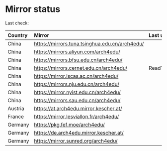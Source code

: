 <script src="./time.js"></script>
# Mirror status
Last check: <script type="text/javascript">localize(1734579136.0918994);</script>

|Country|Mirror|Last update|
|:------|:-----|:----------|
|China|https://mirrors.tuna.tsinghua.edu.cn/arch4edu/|<script type="text/javascript">localize(1734547336);</script>|
|China|https://mirrors.aliyun.com/arch4edu/|<script type="text/javascript">localize(1734547336);</script>|
|China|https://mirrors.bfsu.edu.cn/arch4edu/|<script type="text/javascript">localize(1734547336);</script>|
|China|https://mirrors.cernet.edu.cn/arch4edu/|ReadTimeout|
|China|https://mirror.iscas.ac.cn/arch4edu/|<script type="text/javascript">localize(1734504224);</script>|
|China|https://mirrors.nju.edu.cn/arch4edu/|<script type="text/javascript">localize(1734504224);</script>|
|China|https://mirror.nyist.edu.cn/arch4edu/|<script type="text/javascript">localize(1734504224);</script>|
|China|https://mirrors.sau.edu.cn/arch4edu/|<script type="text/javascript">localize(1731653531);</script>|
|Austria|https://at.arch4edu.mirror.kescher.at/|<script type="text/javascript">localize(1734547336);</script>|
|France|https://mirror.lesviallon.fr/arch4edu/|<script type="text/javascript">localize(1734547336);</script>|
|Germany|https://pkg.fef.moe/arch4edu/|<script type="text/javascript">localize(1734547336);</script>|
|Germany|https://de.arch4edu.mirror.kescher.at/|<script type="text/javascript">localize(1734547336);</script>|
|Germany|https://mirror.sunred.org/arch4edu/|<script type="text/javascript">localize(1734547336);</script>|

<script src="./tablefilter/tablefilter.js"></script>
<script src="./table.js"></script>